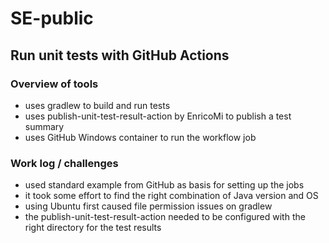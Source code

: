 # SE-public
## Run unit tests with GitHub Actions

### Overview of tools

- uses gradlew to build and run tests
- uses publish-unit-test-result-action by EnricoMi to publish a test summary
- uses GitHub Windows container to run the workflow job

### Work log / challenges

- used standard example from GitHub as basis for setting up the jobs
- it took some effort to find the right combination of Java version and OS
- using Ubuntu first caused file permission issues on gradlew
- the publish-unit-test-result-action needed to be configured with the right directory for the test results



